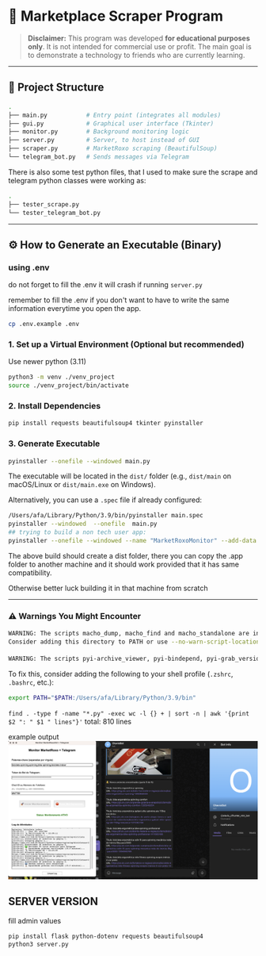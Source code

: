 
# 🛒 Marketplace Scraper Program

> **Disclaimer:** This program was developed **for educational purposes only**. It is not intended for commercial use or profit. The main goal is to demonstrate a technology to friends who are currently learning.

---

## 📁 Project Structure

```bash
.
├── main.py           # Entry point (integrates all modules)
├── gui.py            # Graphical user interface (Tkinter)
├── monitor.py        # Background monitoring logic
├── server.py         # Server, to host instead of GUI
├── scraper.py        # MarketRoxo scraping (BeautifulSoup)
└── telegram_bot.py   # Sends messages via Telegram
```

There is also some test python files, that I used to make sure the scrape and telegram python classes were working as:

```bash
.
├── tester_scrape.py          
└── tester_telegram_bot.py   
```

---

## ⚙️ How to Generate an Executable (Binary)

### using .env

do not forget to fill the .env it will crash if running `server.py`

remember to fill the .env if you don't want to have to write the same information everytime you open the app.

```bash
cp .env.example .env
```

### 1. Set up a Virtual Environment (Optional but recommended)

Use newer python (3.11)

```bash
python3 -m venv ./venv_project
source ./venv_project/bin/activate
```

### 2. Install Dependencies

```bash
pip install requests beautifulsoup4 tkinter pyinstaller
```

### 3. Generate Executable

```bash
pyinstaller --onefile --windowed main.py
```

The executable will be located in the `dist/` folder (e.g., `dist/main` on macOS/Linux or `dist/main.exe` on Windows).

Alternatively, you can use a `.spec` file if already configured:

```bash
/Users/afa/Library/Python/3.9/bin/pyinstaller main.spec
pyinstaller --windowed  --onefile  main.py
## trying to build a non tech user app:
pyinstaller --onefile --windowed --name "MarketRoxoMonitor" --add-data ".env:." main.py
```

The above build should create a dist folder, there you can copy the .app folder to another machine and it should work provided that it has same compatibility.

Otherwise better luck building it in that machine from scratch

---

### ⚠️ Warnings You Might Encounter

```bash
WARNING: The scripts macho_dump, macho_find and macho_standalone are installed in '/Users/afa/Library/Python/3.9/bin' which is not on PATH.
Consider adding this directory to PATH or use --no-warn-script-location to suppress this warning.

WARNING: The scripts pyi-archive_viewer, pyi-bindepend, pyi-grab_version, pyi-makespec, pyi-set_version and pyinstaller are installed in '/Users/afa/Library/Python/3.9/bin' which is not on PATH.
```

To fix this, consider adding the following to your shell profile (`.zshrc`, `.bashrc`, etc.):

```bash
export PATH="$PATH:/Users/afa/Library/Python/3.9/bin"
```

`find . -type f -name "*.py" -exec wc -l {} + | sort -n | awk '{print $2 ": " $1 " lines"}'`
total: 810 lines

example output
![alt text](image.png)


## SERVER VERSION

fill admin values
```
pip install flask python-dotenv requests beautifulsoup4
python3 server.py
```